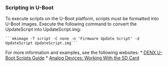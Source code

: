 ### Scripting in U-Boot
To execute scripts on the U-Boot platform, scripts must be formatted into U-Boot images. Execute the following command to convert the UpdateScript into UpdateScript.img:
	
	```mkimage -T script -C none -n 'Firmware Update Script' -d UpdateScript UpdateScript.img```

For more information and examples, see the following websites:
	* [DENX U-Boot Scripts Guide](http://www.denx.de/wiki/view/DULG/UBootScripts)
	* [Analog Devices: Working With the SD Card](https://blackfin.uclinux.org/doku.php?id=bootloaders:u-boot:mmc)
